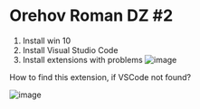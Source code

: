 # Orehov Roman DZ #2

1) Install win 10
2) Install Visual Studio Code
3) Install extensions with problems
![image](https://github.com/Bravo-47/ib_assembly/assets/52736408/44df22e3-fe12-4d30-ad7c-dcde0bfb5d55)


How to find this extension, if VSCode not found?

![image](https://github.com/Bravo-47/ib_assembly/assets/52736408/3c4472cb-53ea-4d39-af3e-931fc4df3782)
